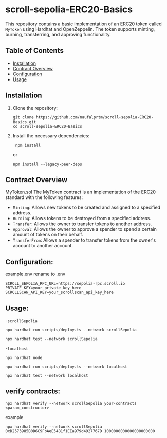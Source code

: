 # scroll-sepolia-ERC20-Basics

This repository contains a basic implementation of an ERC20 token called `MyToken` using Hardhat and OpenZeppelin. The token supports minting, burning, transferring, and approving functionality.

## Table of Contents

- [Installation](#installation)
- [Contract Overview](#contract-overview)
- [Configuration](#configuration)
- [Usage](#usage)


## Installation

1. Clone the repository:
   ```
   git clone https://github.com/naufalprtm/scroll-sepolia-ERC20-Basics.git
   cd scroll-sepolia-ERC20-Basics
   ```

2. Install the necessary dependencies:
   ```
    npm install

   ```
   or
   ```
   npm install --legacy-peer-deps
   ```

## Contract Overview
MyToken.sol
The MyToken contract is an implementation of the ERC20 standard with the following features:
- `Minting`: Allows new tokens to be created and assigned to a specified address.
- `Burning`: Allows tokens to be destroyed from a specified address.
- `Transfer`: Allows the owner to transfer tokens to another address.
- `Approval`: Allows the owner to approve a spender to spend a certain amount of tokens on their behalf.
- `TransferFrom`: Allows a spender to transfer tokens from the owner's account to another account.

## Configuration:
example.env rename to .env
   ```
   SCROLL_SEPOLIA_RPC_URL=https://sepolia-rpc.scroll.io
   PRIVATE_KEY=your_private_key_here
   SCROLLSCAN_API_KEY=your_scrollscan_api_key_here
   ```

## Usage:
-`scrollSepolia`

   ```
npx hardhat run scripts/deploy.ts --network scrollSepolia
   ```
   ```   
npx hardhat test --network scrollSepolia
   ```

-`localhost`
   ```
npx hardhat node
   ```
   ```
npx hardhat run scripts/deploy.ts --network localhost
   ```
   ```   
npx hardhat test --network localhost
   ```

## verify contracts:
   ```   
npx hardhat verify --network scrollSepolia your-contracts <param_constructor>
   ```
example
   ```   
npx hardhat verify --network scrollSepolia 0xD2573985B0D6C9FbAeE5481f1EEa979d4927767D 1000000000000000000000
   ```